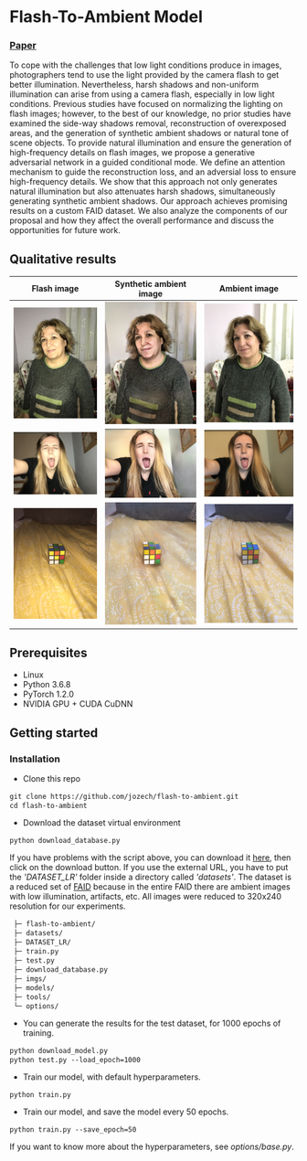 # Flash-To-Ambient Model

### [Paper](https://arxiv.org/pdf/1912.08813.pdf)

To cope with the challenges that low light conditions produce in images, photographers tend to use the light provided by the camera flash to get better illumination. Nevertheless, harsh shadows and non-uniform illumination can arise from using a camera flash, especially in low light conditions. Previous studies have focused on normalizing the lighting on flash images; however, to the best of our knowledge, no prior studies have examined the side-way shadows removal, reconstruction of overexposed areas, and the generation of synthetic ambient shadows or natural tone of scene objects. To provide natural illumination and ensure the generation of high-frequency details on flash images, we propose a generative adversarial network in a guided conditional mode. We define an attention mechanism to guide the reconstruction loss, and an adversial loss to ensure high-frequency details. We show that this approach not only generates natural illumination but also attenuates harsh shadows, simultaneously generating synthetic ambient shadows. Our approach achieves promising results on a custom FAID dataset. We also analyze the components of our proposal and how they affect the overall performance and discuss the opportunities for future work.


## Qualitative results

| Flash image | Synthetic ambient image | Ambient image |
|:---:|:---:|:---:|
|![](imgs/input/People_014_flash.png)|![Synthetic ambient image](imgs/fake/People_014_flash.png)|![Ambient image](imgs/target/People_014_ambient.png)|
|![](imgs/input/People_150_flash.png)|![Synthetic ambient image](imgs/fake/People_150_flash.png)|![Ambient image](imgs/target/People_150_ambient.png)|
|![](imgs/input/Objects_148_flash.png)|![Synthetic ambient image](imgs/fake/Objects_148_flash.png)|![Ambient image](imgs/target/Objects_148_ambient.png)|

## Prerequisites

* Linux
* Python 3.6.8
* PyTorch 1.2.0
* NVIDIA GPU + CUDA CuDNN

## Getting started

### Installation

* Clone this repo

```
git clone https://github.com/jozech/flash-to-ambient.git
cd flash-to-ambient
```
* Download the dataset virtual environment

```
python download_database.py
```

If you have problems with the script above, you can download it [here](https://drive.google.com/file/d/15ycOOjjOJ4KkwubC7g8Ttc5OvzClzM1C/view?usp=sharing), then click on the download button. If you use the external URL, you have to put the *'DATASET_LR'* folder inside a directory called *'datasets'*. The dataset is a reduced set of [FAID](http://yaksoy.github.io/faid/) because in the entire FAID there are ambient images with low illumination, artifacts, etc. All images were reduced to 320x240 resolution for our experiments.

     ├─ flash-to-ambient/
     ├─ datasets/
     ├─ DATASET_LR/ 
     ├─ train.py
     ├─ test.py
     ├─ download_database.py
     ├─ imgs/
     ├─ models/
     ├─ tools/
     └─ options/

* You can generate the results for the test dataset, for 1000 epochs of training.
```
python download_model.py
python test.py --load_epoch=1000
```

* Train our model, with default hyperparameters.
```
python train.py
```

* Train our model, and save the model every 50 epochs.
```
python train.py --save_epoch=50
```

If you want to know more about the hyperparameters, see *options/base.py*.

